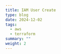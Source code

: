```yaml
---
title: IAM User Create
type: blog
date: 2024-12-02
tags:
  - aws
  - terraform
summary: ""
weight: 2
---
```

